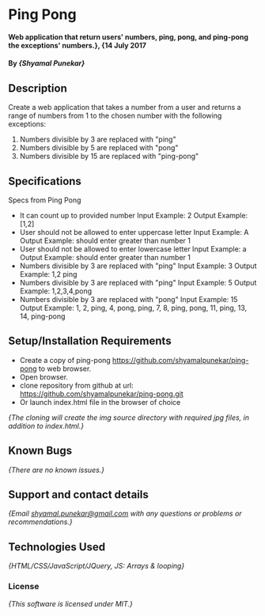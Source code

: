 # Ping Pong

#### Web application that return users' numbers, ping, pong, and ping-pong the exceptions' numbers.}, {14 July 2017

#### By _**{Shyamal Punekar}**_

## Description
Create a web application that takes a number from a user and returns a range of numbers from 1 to the chosen number with the following exceptions:

1. Numbers divisible by 3 are replaced with "ping"
2. Numbers divisible by 5 are replaced with "pong"
3. Numbers divisible by 15 are replaced with "ping-pong"


## Specifications
Specs from Ping Pong

* It can count up to provided number
  Input Example: 2
  Output Example: [1,2]
* User should not be allowed to enter uppercase letter
  Input Example: A
  Output Example: should enter greater than number 1
* User should not be allowed to enter lowercase letter
  Input Example: a
  Output Example: should enter greater than number 1
* Numbers divisible by 3 are replaced with "ping"
  Input Example: 3
  Output Example: 1,2 ping
* Numbers divisible by 3 are replaced with "ping"
    Input Example: 5
    Output Example: 1,2,3,4,pong
* Numbers divisible by 3 are replaced with "pong"
    Input Example: 15
    Output Example: 1, 2, ping, 4, pong, ping, 7, 8, ping, pong, 11, ping, 13, 14, ping-pong

## Setup/Installation Requirements

* Create a copy of ping-pong https://github.com/shyamalpunekar/ping-pong to web browser.
* Open browser.
* clone repository from github at url: https://github.com/shyamalpunekar/ping-pong.git
* Or launch index.html file in the browser of choice



_{The cloning will create the img source directory with required jpg files, in addition to index.html.}_

## Known Bugs

_{There are no known issues.}_

## Support and contact details

_{Email shyamal.punekar@gmail.com with any questions or problems or recommendations.}_

## Technologies Used

_{HTML/CSS/JavaScript/JQuery, JS: Arrays & looping}_

### License

*{This software is licensed under MIT.}*
